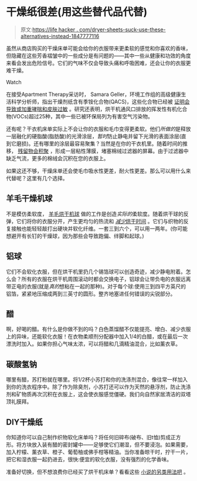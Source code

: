 # 干燥纸很差(用这些替代品代替)

> 原文:[https://life hacker . com/dryer-sheets-suck-use-these-alternatives-instead-1847777116](https://lifehacker.com/dryer-sheets-suck-use-these-alternatives-instead-1847777116)

虽然从商店购买的干燥床单可能会给你的衣服带来更柔软的感觉和你喜欢的香味，但隐藏在这些芳香褶皱中的一些成分是有问题的——其中一些从健康和功效的角度来看会发出危险信号。它们的气味不仅会导致头痛和呼吸困难，还会让你的衣服更难干燥。

Watch

在接受Apartment Therapy采访时， Samara Geller，环境工作组的高级健康生活科学分析师，指出干燥剂纸含有季铵化合物(QACS)，这些化合物已经被 [证明会导致或加重哮喘和皮肤过敏](https://www.apartmenttherapy.com/dryer-sheets-chemicals-alternatives-268459) 。研究还表明，烘干机通风口排放的挥发性有机化合物(VOCs)超过25种，其中一些已被环保局列为有害空气污染物。

还有呢？干衣机床单实际上不会让你的衣服和毛巾变得更柔软。他们*所做的*是释放一层融化的硬脂酸(脂肪酸)的光滑涂层，*暂时*防止静电并留下光滑的表面涂层(直到它磨损)。还有哪里的涂层最容易聚集？当然是在你的干衣机里。随着时间的推移， [残留物会积聚](https://www.cnet.com/home/kitchen-and-household/stop-using-fabric-softener-or-dryer-sheets/) ，形成一层粘性薄膜，堵塞棉绒过滤器的屏幕。由于过滤器中缺乏气流，更多的棉绒会沉积在您的衣服上。

如果这还不够，干燥床单还会使毛巾吸水性更差，耐火性更差。那么可以用什么来代替呢？这里有几个选择。

## 羊毛干燥机球

不是模仿柔软度， [羊毛烘干机球](https://www.amazon.com/Smart-Sheep-Reusable-Dryer-3-Pack/dp/B00S0U2NVG/?asc_campaign=InlineText&asc_refurl=https://lifehacker.com/dryer-sheets-suck-use-these-alternatives-instead-1847777116&asc_source=&imprToken=debe1bf7-f500-afe5-716&ots=1&slotNum=0&tag=kinjalifehackerlink-20) 做的工作是创造*实际的*柔软度。随着烘干球的反弹，它们将你的衣服分开，产生更均匀的热流和 [*减少*烘干时间](https://prudentreviews.com/dryer-balls/) 。它们与织物的反复接触也能轻轻敲打出硬块并软化纤维。一套三到六个，可以用一两年。(你可能想避开有长钉的干燥球，因为那些会导致跑偏、绊脚和起球。)

## 铝球

它们不会软化衣服，但在烘干机里扔几个锡箔球可以创造奇迹，减少静电附着。怎么会？所有的衣服在烘干机周围滚动时都会交换电子，铝球会让带负电的衣服远离带正电的衣服(就是*真的*想粘在一起的那种)。对于每个球:使用三到四平方英尺的铝箔，紧紧地压缩成两到三英寸的圆形。整齐地塞进任何错误的尖锐部分。

## 醋

啊，好喝的醋。有什么是你做不到的吗？白色蒸馏醋不仅能提亮、增白、减少衣服上的异味，还能软化衣服！在衣物柔顺剂分配器中加入1/4的白醋，或在最后一次漂洗时加入。如果你担心气味太浓，可以将醋和几滴精油混合，比如薰衣草。

## 碳酸氢钠

哪里有醋，苏打粉就在哪里。将1/2杯小苏打和你的洗涤剂混合，像往常一样加入到你的洗衣程序中。除了作为除臭剂，小苏打还可以作为天然的悬浮剂，防止洗涤剂和矿物质再次沉积在衣服上，这会使衣服感觉僵硬。我们向自然家居清洁的双塔顶礼膜拜。

## DIY干燥纸

你知道你可以自己制作织物软化床单吗？将任何旧碎布(破布、旧t恤)剪成正方形。将方块放入装有醋的密封罐中——足够使它们潮湿，但不要浸泡。如果需要，加入柠檬、薰衣草、橙子、葡萄柚或佛手柑等精油。当你准备晾干时，拧干一片，把它和湿衣服一起扔进去，很快:便宜的软化衣服，没有强烈的化学香味。

准备好切换，但不想浪费你已经买了烘干机床单？看看这些 [小说的另类用法吧](https://lifehacker.com/dryer-sheets-can-clean-polish-and-make-almost-anythin-1834335737) 。